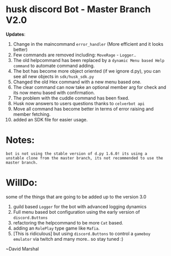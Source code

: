 
# husk discord Bot - Master Branch V2.0

__**Updates**__:
1. Change in the maincommand `error_handler` (More efficient and it looks better)
2. Few commands are removed including: `MoveRage` - `Logger`..
3. The old helpcommand has been replaced by a  `dynamic Menu based Help command` to automate command adding.
4. The bot has become more object oriented (if we ignore d.py), you can see all new objects in `sdk/husk_sdk.py`
5. Changed the old Hex command with a new menu based one.
6. The clear command can now take an optional member arg for check and its now menu based with confirmation.
7. The problem with the cuddle command has been fixed.
8. Husk now answers to users questions thanks to `celverbot api`
9. Move all command has become better in terms of error raising and member fetching.
10. added an SDK file for easier usage.

# Notes:
`bot is not using the stable version of d.py 1.6.0! its using a unstable clone from the master branch, its not recommended to use the master branch.`



# WillDo:
some of the things that are going to be added up to the version 3.0
1. guild based `Logger` for the bot with advanced logging dynamics
2. Full menu based bot configuration using the early version of `discord.Buttons`
3. refactoring the helpcommand to be more `Cat` based.
4. adding an `RolePlay` type game like `Mafia`.
5. [This is ridiculous] but using `discord.Buttons` to control a `gameboy emulator` via twitch
and many more..
so stay tuned :)

~David Marshal
